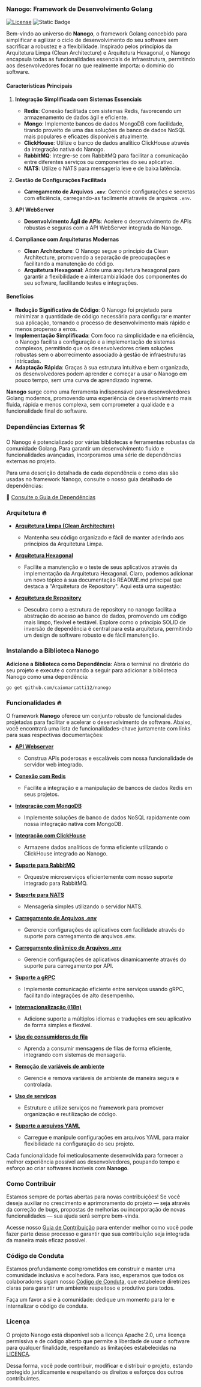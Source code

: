 ### Nanogo: Framework de Desenvolvimento Golang

[![License](https://img.shields.io/badge/License-Apache%202.0-blue.svg)](license) ![Static Badge](https://img.shields.io/badge/N%C3%A3o%20pronto%20para%20produ%C3%A7%C3%A3o-red)

Bem-vindo ao universo do **Nanogo**, o framework Golang concebido para simplificar e agilizar o ciclo de desenvolvimento do seu software sem sacrificar a robustez e a flexibilidade. Inspirado pelos princípios da Arquitetura Limpa (Clean Architecture) e Arquitetura Hexagonal, o Nanogo encapsula todas as funcionalidades essenciais de infraestrutura, permitindo aos desenvolvedores focar no que realmente importa: o domínio do software.

#### **Características Principais**

1. **Integração Simplificada com Sistemas Essenciais**
    - **Redis**: Conexão facilitada com sistemas Redis, favorecendo um armazenamento de dados ágil e eficiente.
    - **Mongo**: Implemente bancos de dados MongoDB com facilidade, tirando proveito de uma das soluções de banco de dados NoSQL mais populares e eficazes disponíveis atualmente.
    - **ClickHouse**: Utilize o banco de dados analítico ClickHouse através da integração nativa do Nanogo.
    - **RabbitMQ**: Integre-se com RabbitMQ para facilitar a comunicação entre diferentes serviços ou componentes do seu aplicativo.
    - **NATS**: Utilize o NATS para mensageria leve e de baixa latência.

2. **Gestão de Configurações Facilitada**
    - **Carregamento de Arquivos `.env`**: Gerencie configurações e secretas com eficiência, carregando-as facilmente através de arquivos `.env`.

3. **API WebServer**
    - **Desenvolvimento Ágil de APIs**: Acelere o desenvolvimento de APIs robustas e seguras com a API WebServer integrada do Nanogo.

4. **Compliance com Arquiteturas Modernas**
    - **Clean Architecture**: O Nanogo segue o princípio da Clean Architecture, promovendo a separação de preocupações e facilitando a manutenção do código.
    - **Arquitetura Hexagonal**: Adote uma arquitetura hexagonal para garantir a flexibilidade e a intercambialidade dos componentes do seu software, facilitando testes e integrações.

#### **Benefícios**

- **Redução Significativa de Código**: O Nanogo foi projetado para minimizar a quantidade de código necessária para configurar e manter sua aplicação, tornando o processo de desenvolvimento mais rápido e menos propenso a erros.
- **Implementação Simplificada**: Com foco na simplicidade e na eficiência, o Nanogo facilita a configuração e a implementação de sistemas complexos, permitindo que os desenvolvedores criem soluções robustas sem o aborrecimento associado à gestão de infraestruturas intricadas.
- **Adaptação Rápida**: Graças à sua estrutura intuitiva e bem organizada, os desenvolvedores podem aprender e começar a usar o Nanogo em pouco tempo, sem uma curva de aprendizado íngreme.

**Nanogo** surge como uma ferramenta indispensável para desenvolvedores Golang modernos, promovendo uma experiência de desenvolvimento mais fluida, rápida e menos complexa, sem comprometer a qualidade e a funcionalidade final do software.

### **Dependências Externas 🛠**

O Nanogo é potencializado por várias bibliotecas e ferramentas robustas da comunidade Golang. Para garantir um desenvolvimento fluido e funcionalidades avançadas, incorporamos uma série de dependências externas no projeto.

Para uma descrição detalhada de cada dependência e como elas são usadas no framework Nanogo, consulte o nosso guia detalhado de dependências:

📄 [Consulte o Guia de Dependências](./docs/dependencies.md)

### **Arquitetura 🔥**

- **[Arquitetura Limpa (Clean Architecture)](./docs/clean_architecture.md)**
    - Mantenha seu código organizado e fácil de manter aderindo aos princípios da Arquitetura Limpa.

- **[Arquitetura Hexagonal](./docs/hexagonal_architecture.md)**
    - Facilite a manutenção e o teste de seus aplicativos através da implementação da Arquitetura Hexagonal.
      Claro, podemos adicionar um novo tópico à sua documentação README.md principal que destaca a "Arquitetura de Repository". Aqui está uma sugestão:

- **[Arquitetura de Repository](./docs/repository_architecture.md)**
    - Descubra como a estrutura de repository no nanogo facilita a abstração do acesso ao banco de dados, promovendo um código mais limpo, flexível e testável. Explore como o princípio SOLID de inversão de dependência é central para esta arquitetura, permitindo um design de software robusto e de fácil manutenção.


### **Instalando a Biblioteca Nanogo**

**Adicione a Biblioteca como Dependência**: Abra o terminal no diretório do seu projeto e execute o comando a seguir para adicionar a biblioteca Nanogo como uma dependência:

```
go get github.com/caiomarcatti12/nanogo
```

### **Funcionalidades 🔥**

O framework **Nanogo** oferece um conjunto robusto de funcionalidades projetadas para facilitar e acelerar o desenvolvimento de software. Abaixo, você encontrará uma lista de funcionalidades-chave juntamente com links para suas respectivas documentações:

- **[API Webserver](./docs/api_webserver.md)**
   - Construa APIs poderosas e escaláveis com nossa funcionalidade de servidor web integrado.

- **[Conexão com Redis](./docs/redis_cache.md)**
   - Facilite a integração e a manipulação de bancos de dados Redis em seus projetos.

- **[Integração com MongoDB](./docs/mongodb_integration.md)**
   - Implemente soluções de banco de dados NoSQL rapidamente com nossa integração nativa com MongoDB.
- **[Integração com ClickHouse](./docs/clickhouse_integration.md)**
   - Armazene dados analíticos de forma eficiente utilizando o ClickHouse integrado ao Nanogo.

- **[Suporte para RabbitMQ](./docs/rabbitmq_support.md)**
   - Orquestre microserviços eficientemente com nosso suporte integrado para RabbitMQ.
- **[Suporte para NATS](./docs/nats_support.md)**
   - Mensageria simples utilizando o servidor NATS.

- **[Carregamento de Arquivos .env](./features/load_env_loading.md)**
   - Gerencie configurações de aplicativos com facilidade através do suporte para carregamento de arquivos .env.

- **[Carregamento dinâmico de Arquivos .env](./docs/remote_env_loading.md)**
    - Gerencie configurações de aplicativos dinamicamente através do suporte para carregamento por API.

- **[Suporte a gRPC](./features/grpc.md)**
    - Implemente comunicação eficiente entre serviços usando gRPC, facilitando integrações de alto desempenho.

- **[Internacionalização (i18n)](./features/i18n.md)**
    - Adicione suporte a múltiplos idiomas e traduções em seu aplicativo de forma simples e flexível.

- **[Uso de consumidores de fila](./features/queue_consumer_usage.md)**
    - Aprenda a consumir mensagens de filas de forma eficiente, integrando com sistemas de mensageria.

- **[Remoção de variáveis de ambiente](./features/remove_env_usage.md)**
    - Gerencie e remova variáveis de ambiente de maneira segura e controlada.

- **[Uso de serviços](./features/service_usage.md)**
    - Estruture e utilize serviços no framework para promover organização e reutilização de código.

- **[Suporte a arquivos YAML](./features/yaml.md)**
    - Carregue e manipule configurações em arquivos YAML para maior flexibilidade na configuração do seu projeto.

Cada funcionalidade foi meticulosamente desenvolvida para fornecer a melhor experiência possível aos desenvolvedores, poupando tempo e esforço ao criar softwares incríveis com **Nanogo**.

### **Como Contribuir**

Estamos sempre de portas abertas para novas contribuições! Se você deseja auxiliar no crescimento e aprimoramento do projeto — seja através da correção de bugs, propostas de melhorias ou incorporação de novas funcionalidades — sua ajuda será sempre bem-vinda.

Acesse nosso [Guia de Contribuição](contributing.md) para entender melhor como você pode fazer parte desse processo e garantir que sua contribuição seja integrada da maneira mais eficaz possível.

### **Código de Conduta**

Estamos profundamente comprometidos em construir e manter uma comunidade inclusiva e acolhedora. Para isso, esperamos que todos os colaboradores sigam nosso [Código de Conduta](./code_of_conduct.md), que estabelece diretrizes claras para garantir um ambiente respeitoso e produtivo para todos.

Faça um favor a si e à comunidade: dedique um momento para ler e internalizar o código de conduta.

### **Licença**

O projeto Nanogo está disponível sob a licença Apache 2.0, uma licença permissiva e de código aberto que permite a liberdade de usar o software para qualquer finalidade, respeitando as limitações estabelecidas na [LICENÇA](license).

Dessa forma, você pode contribuir, modificar e distribuir o projeto, estando protegido juridicamente e respeitando os direitos e esforços dos outros contribuintes.

